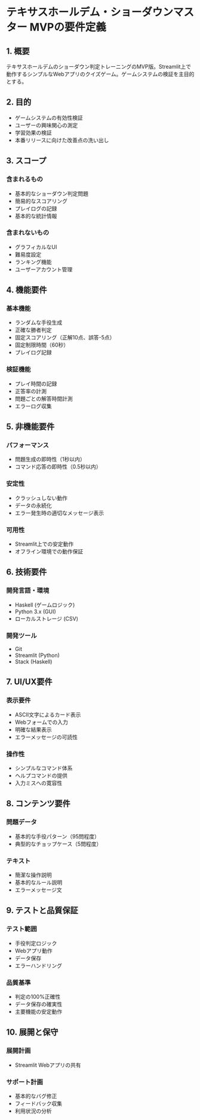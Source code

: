# テキサスホールデム・ショーダウンマスター MVPの要件定義

## 1. 概要
テキサスホールデムのショーダウン判定トレーニングのMVP版。Streamlit上で動作するシンプルなWebアプリのクイズゲーム。ゲームシステムの検証を主目的とする。

## 2. 目的
- ゲームシステムの有効性検証
- ユーザーの興味関心の測定
- 学習効果の検証
- 本番リリースに向けた改善点の洗い出し

## 3. スコープ
### 含まれるもの
- 基本的なショーダウン判定問題
- 簡易的なスコアリング
- プレイログの記録
- 基本的な統計情報

### 含まれないもの
- グラフィカルなUI
- 難易度設定
- ランキング機能
- ユーザーアカウント管理

## 4. 機能要件
### 基本機能
- ランダムな手役生成
- 正確な勝者判定
- 固定スコアリング（正解10点、誤答-5点）
- 固定制限時間（60秒）
- プレイログ記録

### 検証機能
- プレイ時間の記録
- 正答率の計測
- 問題ごとの解答時間計測
- エラーログ収集

## 5. 非機能要件
### パフォーマンス
- 問題生成の即時性（1秒以内）
- コマンド応答の即時性（0.5秒以内）

### 安定性
- クラッシュしない動作
- データの永続化
- エラー発生時の適切なメッセージ表示

### 可用性
- Streamlit上での安定動作
- オフライン環境での動作保証

## 6. 技術要件
### 開発言語・環境
- Haskell (ゲームロジック)
- Python 3.x (GUI)
- ローカルストレージ (CSV)

### 開発ツール
- Git
- Streamlit (Python)
- Stack (Haskell)

## 7. UI/UX要件
### 表示要件
- ASCII文字によるカード表示
- Webフォームでの入力
- 明確な結果表示
- エラーメッセージの可読性

### 操作性
- シンプルなコマンド体系
- ヘルプコマンドの提供
- 入力ミスへの寛容性

## 8. コンテンツ要件
### 問題データ
- 基本的な手役パターン（95問程度）
- 典型的なチョップケース（5問程度）

### テキスト
- 簡潔な操作説明
- 基本的なルール説明
- エラーメッセージ文

## 9. テストと品質保証
### テスト範囲
- 手役判定ロジック
- Webアプリ動作
- データ保存
- エラーハンドリング

### 品質基準
- 判定の100%正確性
- データ保存の確実性
- 主要機能の安定動作

## 10. 展開と保守
### 展開計画
- Streamlit Webアプリの共有

### サポート計画
- 基本的なバグ修正
- フィードバック収集
- 利用状況の分析
